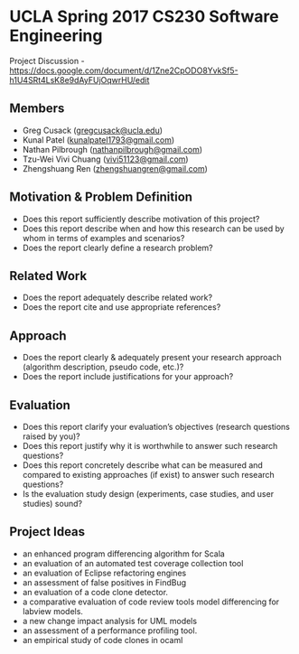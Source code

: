 # UCLA Spring 2017 CS230 Software Engineering
Project Discussion - https://docs.google.com/document/d/1Zne2CpODO8YvkSf5-h1U4SRt4LsK8e9dAyFUjOqwrHU/edit

## Members
- Greg Cusack (gregcusack@ucla.edu)
- Kunal Patel (kunalpatel1793@gmail.com)
- Nathan Pilbrough (nathanpilbrough@gmail.com)
- Tzu-Wei Vivi Chuang (vivi51123@gmail.com)
- Zhengshuang Ren (zhengshuangren@gmail.com)

## Motivation & Problem Definition
- Does this report sufficiently describe motivation of this project?
- Does this report describe when and how this research can be used by whom in terms of examples and scenarios?
- Does the report clearly define a research problem?

## Related Work
- Does the report adequately describe related work?
- Does the report cite and use appropriate references?

## Approach
- Does the report clearly & adequately present your research approach (algorithm description, pseudo code, etc.)?
- Does the report include justifications for your approach?

## Evaluation
- Does this report clarify your evaluation’s objectives (research questions raised by you)?
- Does this report justify why it is worthwhile to answer such research questions?
- Does this report concretely describe what can be measured and compared to existing approaches (if exist) to answer such research questions?
- Is the evaluation study design (experiments, case studies, and user studies) sound?

## Project Ideas
- an enhanced program differencing algorithm for Scala 
- an evaluation of an automated test coverage collection tool
- an evaluation of Eclipse refactoring engines
- an assessment of false positives in FindBug 
- an evaluation of a code clone detector. 
- a comparative evaluation of code review tools model differencing for labview models. 
- a new change impact analysis for UML models
- an assessment of a performance profiling tool.
- an empirical study of code clones in ocaml



